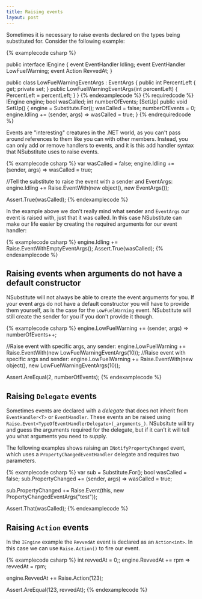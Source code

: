 ```yaml
---
title: Raising events
layout: post
---
```


Sometimes it is necessary to raise events declared on the types being substituted for. Consider the following example:

{% examplecode csharp %}

public interface IEngine {
    event EventHandler Idling;
    event EventHandler<LowFuelWarningEventArgs> LowFuelWarning;
    event Action<int> RevvedAt;
}

public class LowFuelWarningEventArgs : EventArgs {
    public int PercentLeft { get; private set; }
    public LowFuelWarningEventArgs(int percentLeft) {
        PercentLeft = percentLeft;
    }
}
{% endexamplecode %}
{% requiredcode %}
IEngine engine;
bool wasCalled;
int numberOfEvents;
[SetUp] public void SetUp() {
    engine = Substitute.For<IEngine>();
    wasCalled = false;
    numberOfEvents = 0;
    engine.Idling += (sender, args) => wasCalled = true;
}
{% endrequiredcode %}

Events are "interesting" creatures in the .NET world, as you can't pass around references to them like you can with other members. Instead, you can only add or remove handlers to events, and it is this add handler syntax that NSubstitute uses to raise events.

{% examplecode csharp %}
var wasCalled = false;
engine.Idling += (sender, args) => wasCalled = true;

//Tell the substitute to raise the event with a sender and EventArgs:
engine.Idling += Raise.EventWith(new object(), new EventArgs());

Assert.True(wasCalled);
{% endexamplecode %}

In the example above we don't really mind what sender and `EventArgs` our event is raised with, just that it was called. In this case NSubstitute can make our life easier by creating the required arguments for our event handler:

{% examplecode csharp %}
engine.Idling += Raise.EventWithEmptyEventArgs();
Assert.True(wasCalled);
{% endexamplecode %}

## Raising events when arguments do not have a default constructor

NSubstitute will not always be able to create the event arguments for you. If your event args do not have a default constructor you will have to provide them yourself, as is the case for the `LowFuelWarning` event. NSubstitute will still create the sender for you if you don't provide it though.

{% examplecode csharp %}
engine.LowFuelWarning += (sender, args) => numberOfEvents++;

//Raise event with specific args, any sender:
engine.LowFuelWarning += Raise.EventWith(new LowFuelWarningEventArgs(10));
//Raise event with specific args and sender:
engine.LowFuelWarning += Raise.EventWith(new object(), new LowFuelWarningEventArgs(10));

Assert.AreEqual(2, numberOfEvents);
{% endexamplecode %}

## Raising `Delegate` events

Sometimes events are declared with a _delegate_ that does not inherit from `EventHandler<T>` or `EventHandler`. These events an be raised using `Raise.Event<TypeOfEventHandlerDelegate>(_arguments_)`. NSubsitute will try and guess the arguments required for the delegate, but if it can't it will tell you what arguments you need to supply.

The following examples shows raising an `INotifyPropertyChanged` event, which uses a `PropertyChangedEventHandler` delegate and requires two parameters.

{% examplecode csharp %}
var sub = Substitute.For<INotifyPropertyChanged>();
bool wasCalled = false;
sub.PropertyChanged += (sender, args) => wasCalled = true;

sub.PropertyChanged += Raise.Event<PropertyChangedEventHandler>(this, new PropertyChangedEventArgs("test"));

Assert.That(wasCalled);
{% endexamplecode %}


## Raising `Action` events
In the `IEngine` example the `RevvedAt` event is declared as an `Action<int>`. In this case we can use `Raise.Action()` to fire our event.

{% examplecode csharp %}
int revvedAt = 0;;
engine.RevvedAt += rpm => revvedAt = rpm;

engine.RevvedAt += Raise.Action(123);

Assert.AreEqual(123, revvedAt);
{% endexamplecode %}

